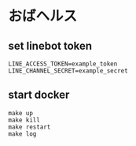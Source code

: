 # おばヘルス

## set linebot token
```
LINE_ACCESS_TOKEN=example_token
LINE_CHANNEL_SECRET=example_secret
```

## start docker 
```
make up
make kill
make restart 
make log
```
